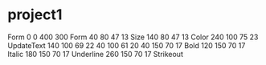 # project1
<?xml version="1.0" encoding="UTF-8"?>
<ui version="4.0">
 <class>Form</class>
 <widget class="QWidget" name="Form">
  <property name="geometry">
   <rect>
    <x>0</x>
    <y>0</y>
    <width>400</width>
    <height>300</height>
   </rect>
  </property>
  <property name="windowTitle">
   <string>Form</string>
  </property>
  <widget class="QLabel" name="label">
   <property name="geometry">
    <rect>
     <x>40</x>
     <y>80</y>
     <width>47</width>
     <height>13</height>
    </rect>
   </property>
   <property name="text">
    <string>Size</string>
   </property>
  </widget>
  <widget class="QLabel" name="label_2">
   <property name="geometry">
    <rect>
     <x>140</x>
     <y>80</y>
     <width>47</width>
     <height>13</height>
    </rect>
   </property>
   <property name="text">
    <string>Color</string>
   </property>
  </widget>
  <widget class="QPushButton" name="pushButton">
   <property name="geometry">
    <rect>
     <x>240</x>
     <y>100</y>
     <width>75</width>
     <height>23</height>
    </rect>
   </property>
   <property name="text">
    <string>UpdateText</string>
   </property>
  </widget>
  <widget class="QComboBox" name="comboBox">
   <property name="geometry">
    <rect>
     <x>140</x>
     <y>100</y>
     <width>69</width>
     <height>22</height>
    </rect>
   </property>
  </widget>
  <widget class="QLineEdit" name="lineEdit">
   <property name="geometry">
    <rect>
     <x>40</x>
     <y>100</y>
     <width>61</width>
     <height>20</height>
    </rect>
   </property>
  </widget>
  <widget class="QCheckBox" name="checkBox">
   <property name="geometry">
    <rect>
     <x>40</x>
     <y>150</y>
     <width>70</width>
     <height>17</height>
    </rect>
   </property>
   <property name="text">
    <string>Bold</string>
   </property>
  </widget>
  <widget class="QCheckBox" name="checkBox_2">
   <property name="geometry">
    <rect>
     <x>120</x>
     <y>150</y>
     <width>70</width>
     <height>17</height>
    </rect>
   </property>
   <property name="text">
    <string>Italic</string>
   </property>
  </widget>
  <widget class="QCheckBox" name="checkBox_3">
   <property name="geometry">
    <rect>
     <x>180</x>
     <y>150</y>
     <width>70</width>
     <height>17</height>
    </rect>
   </property>
   <property name="text">
    <string>Underline</string>
   </property>
  </widget>
  <widget class="QCheckBox" name="checkBox_4">
   <property name="geometry">
    <rect>
     <x>260</x>
     <y>150</y>
     <width>70</width>
     <height>17</height>
    </rect>
   </property>
   <property name="text">
    <string>Strikeout</stri
